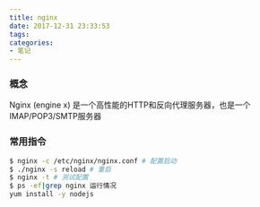 ```yaml
---
title: nginx
date: 2017-12-31 23:33:53
tags:
categories:
- 笔记
---
```

### 概念
Nginx (engine x) 是一个高性能的HTTP和反向代理服务器，也是一个IMAP/POP3/SMTP服务器

### 常用指令
```bash
$ nginx -c /etc/nginx/nginx.conf # 配置启动
$ ./nginx -s reload # 重启
$ nginx -t # 测试配置
$ ps -ef|grep nginx 运行情况
yum install -y nodejs
```